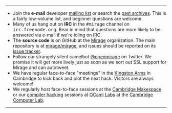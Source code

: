 <hr/>

<ul class="small-block-grid-1 medium-block-grid-3 large-block-grid-3">
<li><i class="fi-mail iconstyle"> </i> Join the <b>e-mail</b> developer <a href="http://lists.xenproject.org/cgi-bin/mailman/listinfo/mirageos-devel">mailing list</a> or search the <a href="http://lists.xenproject.org/archives/html/mirageos-devel/">past archives</a>.  This is a fairly low-volume list, and beginner questions are welcome.</li>

<li><i class="fi-info iconstyle"> </i> Many of us hang out on <b>IRC</b> in the <tt>#mirage</tt> channel on <tt>irc.freenode.org</tt>.  Bear in mind that questions are more likely to be answered via e-mail if we're idling on IRC.</li>

<li><i class="fi-social-github iconstyle"> </i> The <b>source code</b> is on GitHub at the <a href="https://github.com/mirage">Mirage</a> organization.  The main repository is at <a href="https://github.com/mirage/mirage">mirage/mirage</a>,  and issues should be reported on its <a href="https://github.com/mirage/mirage/issues">issue tracker</a>.</li>

<li><i class="fi-social-twitter iconstyle"> </i> Follow our strangely silent camelbot <a href="http://twitter.com/openmirage">@openmirage</a> on Twitter.  We promise it will get more lively just as soon as we sort out SSL support for Mirage and can autotweet.</li>

<li><i class="fi-map iconstyle"> </i> We have regular face-to-face "meetings" in the <a href="http://www.kingston-arms.co.uk">Kingston Arms</a> in Cambridge to kick back and plot the next hack. Visitors are always welcome!</li>

<li><i class="fi-torsos-all iconstyle"> </i> We regularly host face-to-face sessions at the <a href="http://www.makespace.org">Cambridge Makespace</a> or our <a href="http://ocamllabs.github.io/compiler-hacking/">compiler hacking</a> sessions at <a href="http://ocaml.io">OCaml Labs</a> at the <a href="http://www.cl.cam.ac.uk">Cambridge Computer Lab</a>.</li>

</ul>

<hr />
